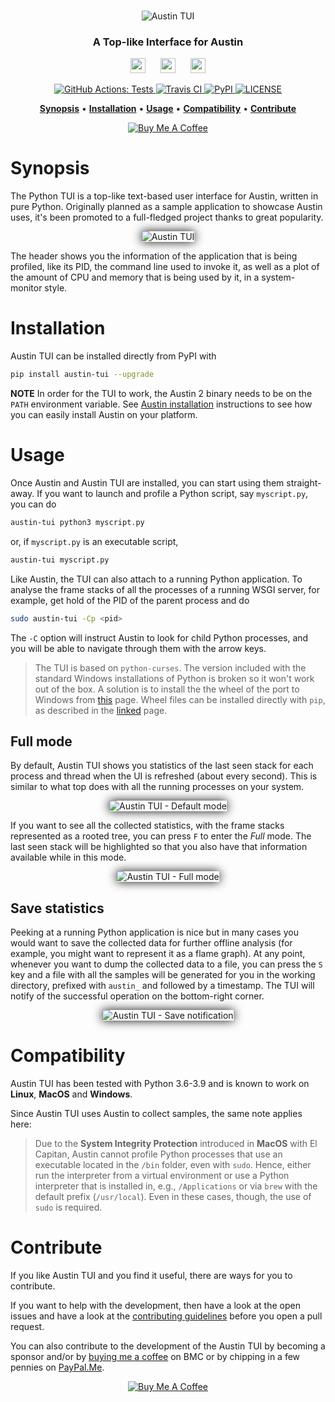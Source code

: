 <p align="center">
  <br><img src="art/logo.png" alt="Austin TUI" /><br>
</p>

<h3 align="center">A Top-like Interface for Austin</h3>

<p align="center">
  <img src="https://upload.wikimedia.org/wikipedia/commons/3/3a/Tux_Mono.svg"
       height="24px" />
  &nbsp;&nbsp;&nbsp;&nbsp;
  <img src="https://upload.wikimedia.org/wikipedia/commons/f/fa/Apple_logo_black.svg"
       height="24px" />
  &nbsp;&nbsp;&nbsp;&nbsp;
  <img src="https://upload.wikimedia.org/wikipedia/commons/2/2b/Windows_logo_2012-Black.svg"
       height="24px" />
</p>

<p align="center">
  <a href="https://github.com/P403n1x87/austin-tui/actions?workflow=Tests">
    <img src="https://github.com/P403n1x87/austin-tui/workflows/Tests/badge.svg"
         alt="GitHub Actions: Tests">
  </a>
  <a href="https://travis-ci.com/P403n1x87/austin-tui">
    <img src="https://travis-ci.com/P403n1x87/austin-tui.svg?token=fzW2yzQyjwys4tWf9anS"
         alt="Travis CI">
  </a>
  <!-- <a href="https://codecov.io/gh/P403n1x87/austin-tui">
    <img src="https://codecov.io/gh/P403n1x87/austin-tui/branch/master/graph/badge.svg"
         alt="Codecov">
  </a> -->
  <a href="https://pypi.org/project/austin-tui/">
    <img src="https://img.shields.io/pypi/v/austin-tui.svg"
         alt="PyPI">
  </a>
  <a href="https://github.com/P403n1x87/austin-tui/blob/master/LICENSE.md">
    <img src="https://img.shields.io/badge/license-GPLv3-ff69b4.svg"
         alt="LICENSE">
  </a>
</p>

<p align="center">
  <a href="#synopsis"><b>Synopsis</b></a>&nbsp;&bull;
  <a href="#installation"><b>Installation</b></a>&nbsp;&bull;
  <a href="#usage"><b>Usage</b></a>&nbsp;&bull;
  <a href="#compatibility"><b>Compatibility</b></a>&nbsp;&bull;
  <a href="#contribute"><b>Contribute</b></a>
</p>

<p align="center">
  <a
    href="https://www.buymeacoffee.com/Q9C1Hnm28"
    target="_blank">
  <img
    src="https://www.buymeacoffee.com/assets/img/custom_images/orange_img.png"
    alt="Buy Me A Coffee" />
  </a>
</p>

# Synopsis

The Python TUI is a top-like text-based user interface for Austin, written in
pure Python. Originally planned as a sample application to showcase Austin uses,
it's been promoted to a full-fledged project thanks to great popularity.

<p align="center">
  <img src="art/austin-tui.gif"
       style="box-shadow: #111 0px 0px 16px;"
       alt="Austin TUI" />
</p>

The header shows you the information of the application that is being profiled,
like its PID, the command line used to invoke it, as well as a plot of the
amount of CPU and memory that is being used by it, in a system-monitor style.

# Installation

Austin TUI can be installed directly from PyPI with

~~~ bash
pip install austin-tui --upgrade
~~~

**NOTE** In order for the TUI to work, the Austin 2 binary needs to be on the
``PATH`` environment variable. See [Austin
installation](https://github.com/P403n1x87/austin#installation) instructions to
see how you can easily install Austin on your platform.

# Usage

Once Austin and Austin TUI are installed, you can start using them
straight-away. If you want to launch and profile a Python script, say
`myscript.py`, you can do

~~~ bash
austin-tui python3 myscript.py
~~~

or, if `myscript.py` is an executable script,

~~~ bash
austin-tui myscript.py
~~~

Like Austin, the TUI can also attach to a running Python application. To analyse
the frame stacks of all the processes of a running WSGI server, for example, get
hold of the PID of the parent process and do

~~~ bash
sudo austin-tui -Cp <pid>
~~~

The `-C` option will instruct Austin to look for child Python processes, and you
will be able to navigate through them with the arrow keys.

> The TUI is based on `python-curses`. The version included with the standard
> Windows installations of Python is broken so it won't work out of the box. A
> solution is to install the the wheel of the port to Windows from
> [this](https://www.lfd.uci.edu/~gohlke/pythonlibs/#curses) page. Wheel files
> can be installed directly with `pip`, as described in the
> [linked](https://pip.pypa.io/en/latest/user_guide/#installing-from-wheels)
> page.

## Full mode

By default, Austin TUI shows you statistics of the last seen stack for each
process and thread when the UI is refreshed (about every second). This is
similar to what top does with all the running processes on your system.

<p align="center">
  <img src="art/austin-tui-normal-mode.png"
       style="box-shadow: #111 0px 0px 16px;"
       alt="Austin TUI - Default mode" />
</p>

If you want to see all the collected statistics, with the frame stacks
represented as a rooted tree, you can press `F` to enter the _Full_ mode. The
last seen stack will be highlighted so that you also have that information
available while in this mode.

<p align="center">
  <img src="art/austin-tui-full-mode.png"
       style="box-shadow: #111 0px 0px 16px;"
       alt="Austin TUI - Full mode" />
</p>

## Save statistics

Peeking at a running Python application is nice but in many cases you would want
to save the collected data for further offline analysis (for example, you might
want to represent it as a flame graph). At any point, whenever you want to dump
the collected data to a file, you can press the `S` key and a file with all the
samples will be generated for you in the working directory, prefixed with
`austin_` and followed by a timestamp. The TUI will notify of the successful
operation on the bottom-right corner.

<p align="center">
  <img src="art/austin-tui-save.png"
       style="box-shadow: #111 0px 0px 16px;"
       alt="Austin TUI - Save notification" />
</p>

# Compatibility

Austin TUI has been tested with Python 3.6-3.9 and is known to work on
**Linux**, **MacOS** and **Windows**.

Since Austin TUI uses Austin to collect samples, the same note applies here:

> Due to the **System Integrity Protection** introduced in **MacOS** with El
> Capitan, Austin cannot profile Python processes that use an executable located
> in the `/bin` folder, even with `sudo`. Hence, either run the interpreter from
> a virtual environment or use a Python interpreter that is installed in, e.g.,
> `/Applications` or via `brew` with the default prefix (`/usr/local`). Even in
> these cases, though, the use of `sudo` is required.


# Contribute

If you like Austin TUI and you find it useful, there are ways for you to
contribute.

If you want to help with the development, then have a look at the open issues
and have a look at the [contributing guidelines](CONTRIBUTING.md) before you
open a pull request.

You can also contribute to the development of the Austin TUI by becoming a
sponsor and/or by [buying me a coffee](https://www.buymeacoffee.com/Q9C1Hnm28)
on BMC or by chipping in a few pennies on
[PayPal.Me](https://www.paypal.me/gtornetta/1).

<p align="center">
  <a href="https://www.buymeacoffee.com/Q9C1Hnm28"
     target="_blank">
  <img src="https://www.buymeacoffee.com/assets/img/custom_images/orange_img.png"
       alt="Buy Me A Coffee" />
  </a>
</p>
